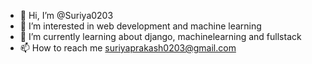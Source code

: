 - 👋 Hi, I’m @Suriya0203
- 👀 I’m interested in web development and machine learning
- 🌱 I’m currently learning about django, machinelearning and fullstack
- 📫 How to reach me suriyaprakash0203@gmail.com

<!---
Suriya0203/Suriya0203 is a ✨ special ✨ repository because its `README.md` (this file) appears on your GitHub profile.
You can click the Preview link to take a look at your changes.
--->
